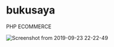 # bukusaya
PHP ECOMMERCE

![Screenshot from 2019-09-23 22-22-49](https://user-images.githubusercontent.com/20512404/65439013-b4962700-de50-11e9-90fd-de27c048b0bb.png)
